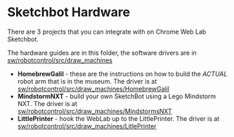 Sketchbot Hardware
==================

There are 3 projects that you can integrate with on Chrome Web Lab Sketchbot.

The hardware guides are in this folder, the software drivers are in [sw/robotcontrol/src/draw_machines](https://github.com/GoogleChrome/ChromeWebLab/tree/master/Sketchbots/sw/robotcontrol/src/draw_machines)

*  **HomebrewGalil** - these are the instructions on how to build the *ACTUAL* robot arm that is in the museum.  The driver is at [sw/robotcontrol/src/draw_machines/HomebrewGalil](https://github.com/GoogleChrome/ChromeWebLab/tree/master/Sketchbots/sw/robotcontrol/src/draw_machines/HomebrewGalil)
*  **MindstormNXT** - build your own SketchBot using a Lego Mindstorm NXT.  The driver is at [sw/robotcontrol/src/draw_machines/MindstormsNXT](https://github.com/GoogleChrome/ChromeWebLab/tree/master/Sketchbots/sw/robotcontrol/src/draw_machines/MindstormsNXT)
*  **LittlePrinter** - hook the WebLab up to the LittlePrinter.  The driver is at [sw/robotcontrol/src/draw_machines/LitlePrinter](https://github.com/GoogleChrome/ChromeWebLab/tree/master/Sketchbots/sw/robotcontrol/src/draw_machines/LittlePrinter)
